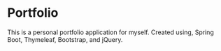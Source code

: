 # Portfolio

This is a personal portfolio application for myself. Created using, Spring Boot, Thymeleaf, Bootstrap, and jQuery.
